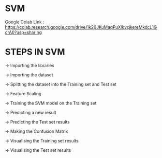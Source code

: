 # SVM

Google Colab Link : https://colab.research.google.com/drive/1k26JKuMaqPuXIkvxjkereMkdcL1GcrA0?usp=sharing

# STEPS IN SVM

-> Importing the libraries

-> Importing the dataset

-> Splitting the dataset into the Training set and Test set

-> Feature Scaling

-> Training the SVM model on the Training set

-> Predicting a new result

-> Predicting the Test set results

-> Making the Confusion Matrix

-> Visualising the Training set results

-> Visualising the Test set results
